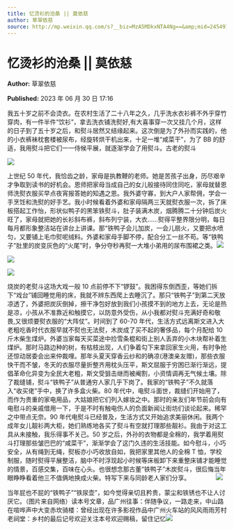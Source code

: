 ```yaml
---
title: 忆烫衫的沧桑 || 莫依慈
author: 草翠依慈
source: http://mp.weixin.qq.com/s?__biz=MzA5MDkxNTA4Ng==&amp;mid=2454913841&amp;idx=1&amp;sn=68e3d2a15caf222c148c4ab5c1dad7d4&amp;chksm=87a3cb50b0d442460f6d5a6ee86677f1d74fe0cbe7ae9e3043d505063e10537c10d065b85115#rd
---
```


# 忆烫衫的沧桑 || 莫依慈

**Author:** 草翠依慈

**Published:** 2023 年 06 月 30 日 17:16

我五十岁之前不会烫衣。在农村生活了二十八年之久，几乎洗水衣衫裤不外乎穿竹穿肉，有一件半件“饮衫”，拿去洗衣铺洗熨好,有大喜事穿一次又挂几个月，这样的日子到了五十岁之后，和熨斗居然又结缘起来。这次倒是为了外孙而实践的，他的小衣裤袜枕套楼被尿布，经旋转烘干机出来，十足一堆“咸菜干”，为了 BB 的舒适，我用熨斗把它们一一侍候平展，就逐渐学会了用熨斗。古老的熨斗

![](https://mmbiz.qpic.cn/mmbiz_jpg/PJWG74pLsMZPPpbaQ352C4iblfmQ3he1p2mr3KlzcrSw0Aianw6g0MJXOnXFTnozy8ATcbSbTIcDjaI0icdUUYTqQ/640)

上世纪 50 年代，我恰齿之龄，家母是执教鞭的老师。她是苦孩子出身，历尽艰辛才争取到读书的好机会。恩师把家母当成自己的女儿般接待同住同吃，家母就替恩师洗熨衣服买早点夜宵报答她的知遇之恩。我外婆守寡，到大户人家帮佣，学会一手烹饪和洗熨的好手艺。我小时候看着外婆和家母隔两三天就熨衣服一次，拆了床板搭起工作怡，形状似鸭子的黑笨铁熨斗，肚子装满木炭，烟腾腾二十分钟后炭火旺了，家母就把她的长衫斜布裤，斜布列宁装，大衣……熨得平整界限分明，每日每月都形象整洁站在讲台上讲课。那“铁鸭子会儿加炭，一会儿扇火，又要把水喷匀，又要铺上毛巾熨呢绒料。外婆和家母手脚不停，配合分工一丝不苟。等“铁鸭子”肚里的炭变灰色的“火尾”时，争分夺秒再熨一大堆小弟用的尿布围裙之类。![](https://mmbiz.qpic.cn/mmbiz_png/bL2iaicTYdZn6lQtiaH4gk8TD8Cdgado3asCWG6DungrKQC6jdYIib1wQOErMfwYXI6IaHmZT0HmwUVqAhOAUGuk0Q/640?wx_fmt=png)

![](https://mmbiz.qpic.cn/mmbiz_jpg/PJWG74pLsMZPPpbaQ352C4iblfmQ3he1pY4MEVJyA5vmE0U750oUMXODqTRdkHgwgiaC6p0Ej1Pxs4D3ibd4j2Uxg/640)

![](https://mmbiz.qpic.cn/mmbiz_jpg/PJWG74pLsMZPPpbaQ352C4iblfmQ3he1pGDCtcIdYvWW3snabDyYEZt4k4Zq5aLth5GZ1icRzRK2fxtIxbbZia5ibw/640)

烧炭的老熨斗这场大戏一般 10 点前停不下“锣鼓”。我困得东倒西歪，等她们拆下“戏台”铺回睡觉用的床，我就不辨东西爬上去睡沉了。那只“铁鸭子”到第二天放凉透了，外婆把炭灰倒掉，擦干净包好放到我们小孩摸不到的地方上去，无论是热是凉，小孩从不准靠近和触摸它，以防意外受伤，从小我都对熨斗充满好奇和敬畏,又很烦要熨衣服的“大阵仗”。时间到了 60-70 年代，生活方式远离斯文进入大老粗吃香时代衣服早就不熨也无法熨，木炭成了买不起的奢侈品，每个月配给 10 斤木柴生煤炉。外婆当家每天买菜途中捡雪条棍和街上别人丢弃的小木块帮补着生煤炉。那时马路边种的树，有枯枝出现，人们争着勾下来拿回家生火用，有时争抢还惊动居委会出来仲裁哩。那年头夏天穿香云纱和的确凉(港澳亲友赠)，那些衣服快干而不皱，冬天的衣服尽量折整齐用枕头压平，斯文屈服于穷困已渐行渐远，提倡革命化异变为全民大老粗，斯文受狙击继而被阉割，小资情调再无气候土壤。除了裁缝铺，熨斗“铁鸭子”从普通穷人家几乎下岗了。我家的“铁鸭子”不久就落入“收买佬”手中，换了许多盒火柴。80 年代中，电熨斗面世，裁缝们开始用了，而作为贵重的家电用品，大姑娘把它们列入嫁妆之中。那时的亲友们年节前会向有电慰斗的亲戚借用一下，于是不时有触电伤人的负面新闻让街坊们谈论起来。稀罕之中带点无奈。90 年代电熨斗已经普及，生活方式又开始追求美丽休闲。我两个成年女儿靓衫两大柜，她们熟练地各买了熨斗有空就打理那些靓衫。我由于对这工具从未接触，我乐得事不关己。50 岁之后，外孙的衣物都是全棉的，我学着用熨斗打理那些皱巴巴的“咸菜干”，渐渐学会了这门久违的生活技能。如今慰斗，小巧安全，从有绳到无绳，熨板亦小巧收放自如，我把家里其他人的全棉 T 恤，学校制服，随时熨得平展整洁，脑中不时浮现起小时候等床板卸下来重整床铺才能睡觉的情景，百感交集，百味在心头。也很想念那古董“铁鸭子”木炭熨斗，很后悔当年眼睁睁看着他三不值俩地换成火柴。特写下来与同龄老人家们分享。               ![](https://mmbiz.qpic.cn/mmbiz_png/bL2iaicTYdZn6N1kNYowNicTzmvmNIy0TLTsvlRTmiaVtsiam2t1F5wmmKXIibXpzEpibEM8jjHaL4HNZ1T9F3PfCtYdA/640?wx_fmt=png)

当年屁也不屁的“铁鸭子”“铁尿壶”，如今觉得亲切且矜贵，蒙尘和铁锈也不让人讨厌它。（图片来自网络）读本号文章，品广州往事：伴随争议，一路走来，中山路在喧哗声中大变赤坎骑楼：曾经出现在许多影视作品中广州火车站的风风雨雨芳村老祠堂：乡村的最后记号欢迎关注本号欢迎赐稿，留住记忆![](https://mmbiz.qpic.cn/mmbiz_jpg/PJWG74pLsMZPPpbaQ352C4iblfmQ3he1pm7RCny85wy1EIEJ5ugTicykE7h5PX9HerglDH5GicEYsjOtNAkdiaPlhA/640)
